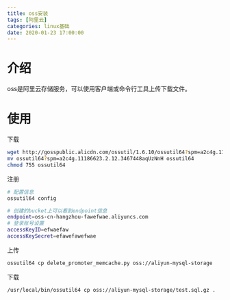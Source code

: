 ```yaml
---
title: oss安装
tags: [阿里云]
categories: linux基础
date: 2020-01-23 17:00:00
---
```


# 介绍

oss是阿里云存储服务，可以使用客户端或命令行工具上传下载文件。

# 使用

下载

```bash
wget http://gosspublic.alicdn.com/ossutil/1.6.10/ossutil64?spm=a2c4g.11186623.2.12.3467448aqUzNnH
mv ossutil64?spm=a2c4g.11186623.2.12.3467448aqUzNnH ossutil64
chmod 755 ossutil64
```

注册

```bash
# 配置信息
ossutil64 config

# 创建的bucket上可以看到endpoint信息
endpoint=oss-cn-hangzhou-fawefwae.aliyuncs.com
# 登录账号设置
accessKeyID=efwaefaw
accessKeySecret=efawefawefwae
```

上传

```bash
ossutil64 cp delete_promoter_memcache.py oss://aliyun-mysql-storage
```

下载

```bash
/usr/local/bin/ossutil64 cp oss://aliyun-mysql-storage/test.sql.gz .
```

